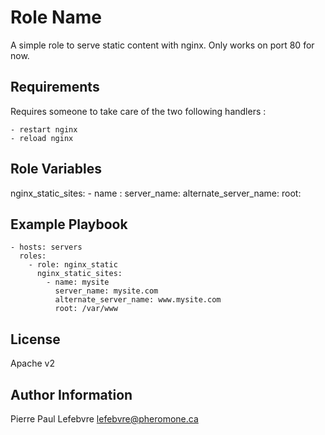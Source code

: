 Role Name
========

A simple role to serve static content with nginx. Only works on port 80 for now.

Requirements
------------

Requires someone to take care of the two following handlers :

    - restart nginx
    - reload nginx

Role Variables
--------------

nginx_static_sites:
    - name : 
      server_name: 
      alternate_server_name:
      root:

Example Playbook
-------------------------


    - hosts: servers
      roles:
        - role: nginx_static
          nginx_static_sites:
            - name: mysite
              server_name: mysite.com
              alternate_server_name: www.mysite.com
              root: /var/www

License
-------

Apache v2

Author Information
------------------

Pierre Paul Lefebvre <lefebvre@pheromone.ca>
